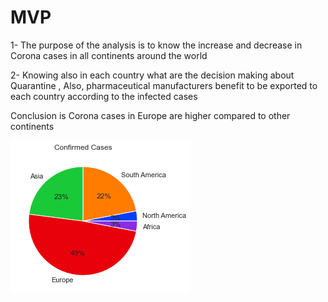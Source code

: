 
# MVP

1- The purpose of the analysis is to know the increase and decrease in Corona cases in all continents around the world

2- Knowing also in each country what are the  decision making about Quarantine ,  Also, pharmaceutical manufacturers benefit to be exported to each country according to the infected cases

Conclusion is Corona cases in Europe are higher compared to other continents

![](https://github.com/NasserAlshehri11/COVID19/blob/main/Confirmed%20Cases.png)
